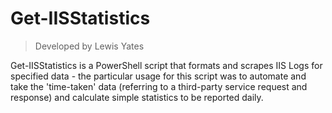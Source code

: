 # Get-IISStatistics

> Developed by Lewis Yates

Get-IISStatistics is a PowerShell script that formats and scrapes IIS Logs for specified data - the particular usage for this script was to automate and take the 'time-taken' data (referring to a third-party service request and response) and calculate simple statistics to be reported daily.

